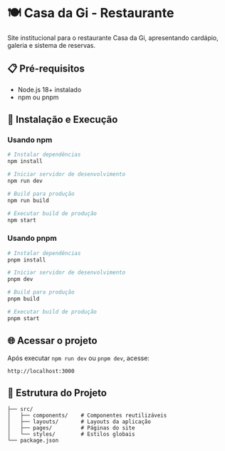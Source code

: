 # 🍽️ Casa da Gi - Restaurante

Site institucional para o restaurante Casa da Gi, apresentando cardápio, galeria e sistema de reservas.

## 📋 Pré-requisitos

- Node.js 18+ instalado
- npm ou pnpm

## 🚀 Instalação e Execução

### Usando npm
```bash
# Instalar dependências
npm install

# Iniciar servidor de desenvolvimento
npm run dev

# Build para produção
npm run build

# Executar build de produção
npm start
```

### Usando pnpm
```bash
# Instalar dependências
pnpm install

# Iniciar servidor de desenvolvimento
pnpm dev

# Build para produção
pnpm build

# Executar build de produção
pnpm start
```

## 🌐 Acessar o projeto

Após executar `npm run dev` ou `pnpm dev`, acesse:
```
http://localhost:3000
```

## 📁 Estrutura do Projeto
```
├── src/
│   ├── components/    # Componentes reutilizáveis
│   ├── layouts/       # Layouts da aplicação
│   ├── pages/         # Páginas do site
│   └── styles/        # Estilos globais
└── package.json
```